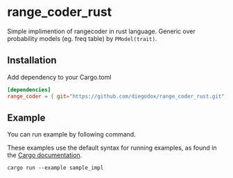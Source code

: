 # range_coder_rust

Simple implimention of rangecoder in rust language.
Generic over probability models (eg. freq table) by `PModel(trait)`.

## Installation

Add dependency to your Cargo.toml

```toml
[dependencies]
range_coder = { git="https://github.com/diegodox/range_coder_rust.git", tag = "v0.1.0" }
```

## Example

You can run example by following command.

These examples use the default syntax for running examples, as found in the [Cargo documentation](https://doc.rust-lang.org/cargo/reference/cargo-targets.html#examples).

```shell
cargo run --example sample_impl
```
